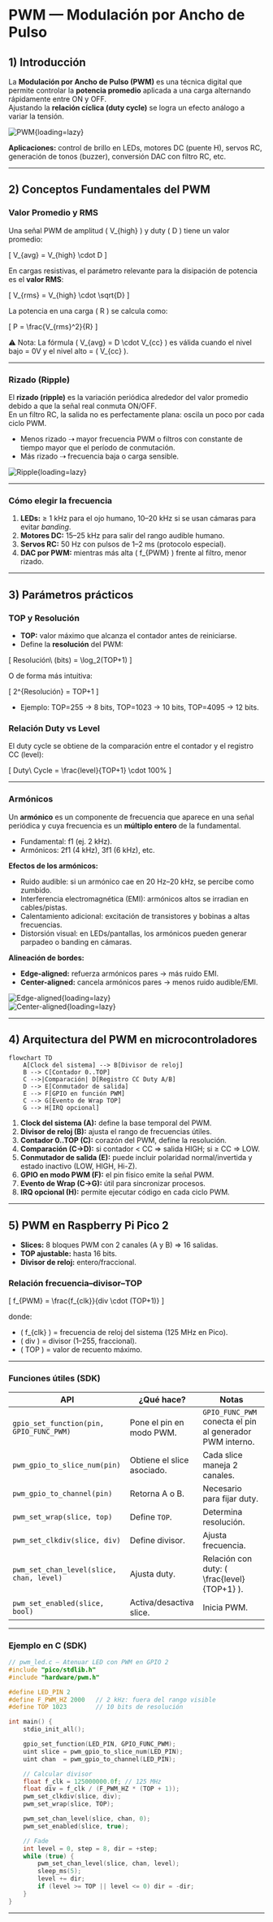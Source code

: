# PWM — Modulación por Ancho de Pulso

## 1) Introducción

La **Modulación por Ancho de Pulso (PWM)** es una técnica digital que permite controlar la **potencia promedio** aplicada a una carga alternando rápidamente entre ON y OFF.  
Ajustando la **relación cíclica (duty cycle)** se logra un efecto análogo a variar la tensión.

![PWM](../../../images/pwm.png){loading=lazy}

**Aplicaciones:** control de brillo en LEDs, motores DC (puente H), servos RC, generación de tonos (buzzer), conversión DAC con filtro RC, etc.

---

## 2) Conceptos Fundamentales del PWM

### Valor Promedio y RMS
Una señal PWM de amplitud \( V_{high} \) y duty \( D \) tiene un valor promedio:

\[
V_{avg} = V_{high} \cdot D
\]

En cargas resistivas, el parámetro relevante para la disipación de potencia es el **valor RMS**:

\[
V_{rms} = V_{high} \cdot \sqrt{D}
\]

La potencia en una carga \( R \) se calcula como:

\[
P = \frac{V_{rms}^2}{R}
\]

⚠️ Nota: La fórmula \( V_{avg} = D \cdot V_{cc} \) es válida cuando el nivel bajo = 0V y el nivel alto = \( V_{cc} \).

---

### Rizado (Ripple)

El **rizado (ripple)** es la variación periódica alrededor del valor promedio debido a que la señal real conmuta ON/OFF.  
En un filtro RC, la salida no es perfectamente plana: oscila un poco por cada ciclo PWM.

- Menos rizado ⇢ mayor frecuencia PWM o filtros con constante de tiempo mayor que el período de conmutación.  
- Más rizado ⇢ frecuencia baja o carga sensible.

![Ripple](../../../images/ripple_1pwm.png){loading=lazy}

---

### Cómo elegir la frecuencia

1. **LEDs:** ≥ 1 kHz para el ojo humano, 10–20 kHz si se usan cámaras para evitar *banding*.  
2. **Motores DC:** 15–25 kHz para salir del rango audible humano.  
3. **Servos RC:** 50 Hz con pulsos de 1–2 ms (protocolo especial).  
4. **DAC por PWM:** mientras más alta \( f_{PWM} \) frente al filtro, menor rizado.

---

## 3) Parámetros prácticos

### TOP y Resolución
- **TOP:** valor máximo que alcanza el contador antes de reiniciarse.  
- Define la **resolución** del PWM:

\[
Resolución\ (bits) = \log_2(TOP+1)
\]

O de forma más intuitiva:

\[
2^{Resolución} = TOP+1
\]

- Ejemplo: TOP=255 → 8 bits, TOP=1023 → 10 bits, TOP=4095 → 12 bits.

### Relación Duty vs Level
El duty cycle se obtiene de la comparación entre el contador y el registro CC (level):

\[
Duty\ Cycle = \frac{level}{TOP+1} \cdot 100\%
\]

---

### Armónicos

Un **armónico** es un componente de frecuencia que aparece en una señal periódica y cuya frecuencia es un **múltiplo entero** de la fundamental. 
  - Fundamental: f1 (ej. 2 kHz).  
  - Armónicos: 2f1 (4 kHz), 3f1 (6 kHz), etc.  

**Efectos de los armónicos:**
- Ruido audible: si un armónico cae en 20 Hz–20 kHz, se percibe como zumbido.  
- Interferencia electromagnética (EMI): armónicos altos se irradian en cables/pistas.  
- Calentamiento adicional: excitación de transistores y bobinas a altas frecuencias.  
- Distorsión visual: en LEDs/pantallas, los armónicos pueden generar parpadeo o banding en cámaras.

**Alineación de bordes:**
- **Edge-aligned:** refuerza armónicos pares → más ruido EMI.  
- **Center-aligned:** cancela armónicos pares → menos ruido audible/EMI.  

![Edge-aligned](../../../images/PWM_LeftAligned_0_s.gif){loading=lazy}  
![Center-aligned](../../../images/PWM_CenterAligned_0_s.gif){loading=lazy}

---

## 4) Arquitectura del PWM en microcontroladores

```mermaid
flowchart TD
    A[Clock del sistema] --> B[Divisor de reloj]
    B --> C[Contador 0..TOP]
    C -->|Comparación| D[Registro CC Duty A/B]
    D --> E[Conmutador de salida]
    E --> F[GPIO en función PWM]
    C --> G[Evento de Wrap TOP]
    G --> H[IRQ opcional]
```

1. **Clock del sistema (A):** define la base temporal del PWM.  
2. **Divisor de reloj (B):** ajusta el rango de frecuencias útiles.  
3. **Contador 0..TOP (C):** corazón del PWM, define la resolución.  
4. **Comparación (C→D):** si contador < CC ⇒ salida HIGH; si ≥ CC ⇒ LOW.  
5. **Conmutador de salida (E):** puede incluir polaridad normal/invertida y estado inactivo (LOW, HIGH, Hi-Z).  
6. **GPIO en modo PWM (F):** el pin físico emite la señal PWM.  
7. **Evento de Wrap (C→G):** útil para sincronizar procesos.  
8. **IRQ opcional (H):** permite ejecutar código en cada ciclo PWM.

---

## 5) PWM en Raspberry Pi Pico 2

- **Slices:** 8 bloques PWM con 2 canales (A y B) ⇒ 16 salidas.  
- **TOP ajustable:** hasta 16 bits.  
- **Divisor de reloj:** entero/fraccional.  

### Relación frecuencia–divisor–TOP

\[
f_{PWM} = \frac{f_{clk}}{div \cdot (TOP+1)}
\]

donde:
- \( f_{clk} \) = frecuencia de reloj del sistema (125 MHz en Pico).  
- \( div \) = divisor (1–255, fraccional).  
- \( TOP \) = valor de recuento máximo.  

---

### Funciones útiles (SDK)

| API | ¿Qué hace? | Notas |
|---|---|---|
| `gpio_set_function(pin, GPIO_FUNC_PWM)` | Pone el pin en modo PWM. | `GPIO_FUNC_PWM` conecta el pin al generador PWM interno. |
| `pwm_gpio_to_slice_num(pin)` | Obtiene el slice asociado. | Cada slice maneja 2 canales. |
| `pwm_gpio_to_channel(pin)` | Retorna A o B. | Necesario para fijar duty. |
| `pwm_set_wrap(slice, top)` | Define `TOP`. | Determina resolución. |
| `pwm_set_clkdiv(slice, div)` | Define divisor. | Ajusta frecuencia. |
| `pwm_set_chan_level(slice, chan, level)` | Ajusta duty. | Relación con duty: \( \frac{level}{TOP+1} \). |
| `pwm_set_enabled(slice, bool)` | Activa/desactiva slice. | Inicia PWM. |

---

### Ejemplo en C (SDK)

```c
// pwm_led.c — Atenuar LED con PWM en GPIO 2
#include "pico/stdlib.h"
#include "hardware/pwm.h"

#define LED_PIN 2
#define F_PWM_HZ 2000   // 2 kHz: fuera del rango visible
#define TOP 1023        // 10 bits de resolución

int main() {
    stdio_init_all();

    gpio_set_function(LED_PIN, GPIO_FUNC_PWM);
    uint slice = pwm_gpio_to_slice_num(LED_PIN);
    uint chan  = pwm_gpio_to_channel(LED_PIN);

    // Calcular divisor
    float f_clk = 125000000.0f; // 125 MHz
    float div = f_clk / (F_PWM_HZ * (TOP + 1));
    pwm_set_clkdiv(slice, div);
    pwm_set_wrap(slice, TOP);

    pwm_set_chan_level(slice, chan, 0);
    pwm_set_enabled(slice, true);

    // Fade
    int level = 0, step = 8, dir = +step;
    while (true) {
        pwm_set_chan_level(slice, chan, level);
        sleep_ms(5);
        level += dir;
        if (level >= TOP || level <= 0) dir = -dir;
    }
}
```

---
